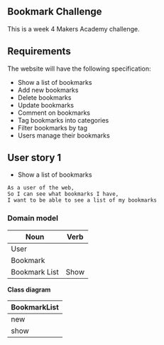## Bookmark Challenge

This is a week 4 Makers Academy challenge.

## Requirements

The website will have the following specification:

- Show a list of bookmarks
- Add new bookmarks
- Delete bookmarks
- Update bookmarks
- Comment on bookmarks
- Tag bookmarks into categories
- Filter bookmarks by tag
- Users manage their bookmarks

## User story 1

- Show a list of bookmarks

```
As a user of the web,
So I can see what bookmarks I have,
I want to be able to see a list of my bookmarks
```

### Domain model

|  Noun  |  Verb  |
|  ----  |  ----  |
|  User  |        |
| Bookmark |      |
| Bookmark List | Show  |

**Class diagram**

|  BookmarkList  |
|  ----  |
|  new  |
| show |

